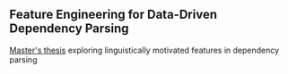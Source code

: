 ## Feature Engineering for Data-Driven Dependency Parsing

[Master's thesis](https://github.com/crishoj/dep_feat/raw/master/doc/Christian%20Rishøj%202009.pdf) exploring linguistically motivated features in dependency parsing

